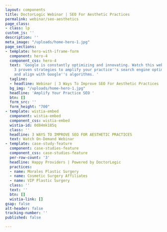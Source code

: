 ```yaml
---
layout: components
title: DoctorLogic Webinar | SEO For Aesthetic Practices
permalink: webinar/seo-aesthetics
page_class:
- class: lp
custom_js: ''
description: ''
meta_image: "/uploads/home-hero-1.jpg"
page_sections:
- template: hero-with-iframe-form
  component: hero-4
  component_css: hero-4
  text: 'Google is constantly optimizing and innovating. Watch this webinar to learn
    3 proven strategies to amplify your practice''s search engine optimization strategy
    and align with Google''s algorithms. '
  tagline:
  - headline: Webinar | 3 Ways To Improve SEO For Aesthetic Practices
  bg_img: "/uploads/home-hero-1.jpg"
  headline: 'Amplify Your Practice SEO '
  btn: []
  form_src: ''
  form_height: "700"
- template: wistia-embed
  component: wistia-embed
  component_css: wistia-embed
  wistia-id: 0d84mk185q
  class: ''
  headline: 3 WAYS TO IMPROVE SEO FOR AESTHETIC PRACTICES
  text: Watch On-Demand Webinar
- template: case-study-feature
  component: case-studies-feature
  component_css: case-studies-feature
  per-row-count: '3'
  headline: Happy Providers | Powered by DoctorLogic
  practices:
  - name: Morales Plastic Surgery
  - name: Cosmetic Surgery Affiliates
  - name: VIP Plastic Surgery
  class: ''
  text: ''
  btn: []
  wistia-link: []
gsap: false
alt-header: false
tracking-number: ''
published: false

---
```

